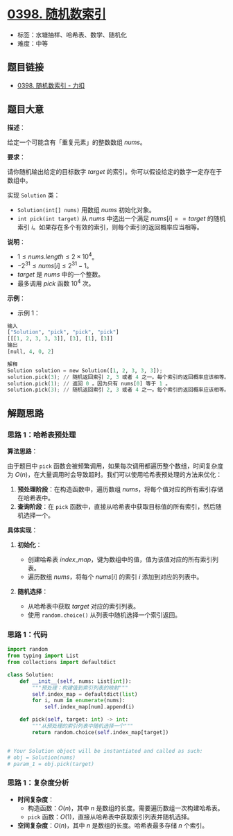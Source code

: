 # [0398. 随机数索引](https://leetcode.cn/problems/random-pick-index/)

- 标签：水塘抽样、哈希表、数学、随机化
- 难度：中等

## 题目链接

- [0398. 随机数索引 - 力扣](https://leetcode.cn/problems/random-pick-index/)

## 题目大意

**描述**：

给定一个可能含有「重复元素」的整数数组 $nums$。

**要求**：

请你随机输出给定的目标数字 $target$ 的索引。你可以假设给定的数字一定存在于数组中。

实现 `Solution` 类：

- `Solution(int[] nums)` 用数组 $nums$ 初始化对象。
- `int pick(int target)` 从 $nums$ 中选出一个满足 $nums[i] == target$ 的随机索引 $i$。如果存在多个有效的索引，则每个索引的返回概率应当相等。

**说明**：

- $1 \le nums.length \le 2 \times 10^{4}$。
- $-2^{31} \le nums[i] \le 2^{31} - 1$。
- $target$ 是 $nums$ 中的一个整数。
- 最多调用 $pick$ 函数 $10^{4}$ 次。

**示例**：

- 示例 1：

```python
输入
["Solution", "pick", "pick", "pick"]
[[[1, 2, 3, 3, 3]], [3], [1], [3]]
输出
[null, 4, 0, 2]

解释
Solution solution = new Solution([1, 2, 3, 3, 3]);
solution.pick(3); // 随机返回索引 2, 3 或者 4 之一。每个索引的返回概率应该相等。
solution.pick(1); // 返回 0 。因为只有 nums[0] 等于 1 。
solution.pick(3); // 随机返回索引 2, 3 或者 4 之一。每个索引的返回概率应该相等。
```

## 解题思路

### 思路 1：哈希表预处理

**算法思路**：

由于题目中 `pick` 函数会被频繁调用，如果每次调用都遍历整个数组，时间复杂度为 $O(n)$，在大量调用时会导致超时。我们可以使用哈希表预处理的方法来优化：

1. **预处理阶段**：在构造函数中，遍历数组 $nums$，将每个值对应的所有索引存储在哈希表中。
2. **查询阶段**：在 `pick` 函数中，直接从哈希表中获取目标值的所有索引，然后随机选择一个。

**具体实现**：

1. **初始化**：
   - 创建哈希表 $index\_map$，键为数组中的值，值为该值对应的所有索引列表。
   - 遍历数组 $nums$，将每个 $nums[i]$ 的索引 $i$ 添加到对应的列表中。

2. **随机选择**：
   - 从哈希表中获取 $target$ 对应的索引列表。
   - 使用 `random.choice()` 从列表中随机选择一个索引返回。

### 思路 1：代码

```python
import random
from typing import List
from collections import defaultdict

class Solution:
    def __init__(self, nums: List[int]):
        """预处理：构建值到索引列表的映射"""
        self.index_map = defaultdict(list)
        for i, num in enumerate(nums):
            self.index_map[num].append(i)

    def pick(self, target: int) -> int:
        """从预处理的索引列表中随机选择一个"""
        return random.choice(self.index_map[target])


# Your Solution object will be instantiated and called as such:
# obj = Solution(nums)
# param_1 = obj.pick(target)
```

### 思路 1：复杂度分析

- **时间复杂度**：
  - 构造函数：$O(n)$，其中 $n$ 是数组的长度。需要遍历数组一次构建哈希表。
  - `pick` 函数：$O(1)$，直接从哈希表中获取索引列表并随机选择。
- **空间复杂度**：$O(n)$，其中 $n$ 是数组的长度。哈希表最多存储 $n$ 个索引。